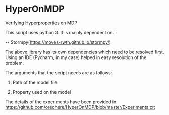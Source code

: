 # HyperOnMDP
Verifying Hyperproperties on MDP

This script uses python 3. It is mainly dependent on. :

-- Stormpy(https://moves-rwth.github.io/stormpy/)

The above library has its own dependencies which need to be resolved first. Using an IDE (Pycharm, in my case) helped in easy resolution of the problem.

The arguments that the script needs are as follows:

1) Path of the model file

2) Property used on the model

The details of the experiments have been provided in https://github.com/oreohere/HyperOnMDP/blob/master/Experiments.txt
